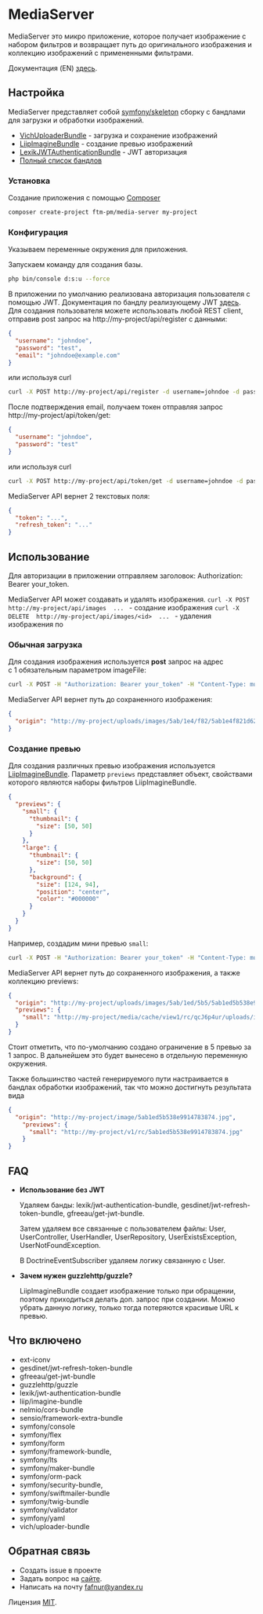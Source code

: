 # MediaServer

MediaServer это микро приложение, которое получает изображение с набором фильтров и возвращает путь 
до оригинального изображения и коллекцию изображений с примененными фильтрами.

Документация (EN) [здесь][doc].

## Настройка

MediaServer представляет собой [symfony/skeleton][1] сборку с бандлами для загрузки и обработки 
изображений.
 * [VichUploaderBundle][2] - загрузка и сохранение изображений
 * [LiipImagineBundle][3] - создание превью изображений
 * [LexikJWTAuthenticationBundle][4] - JWT авторизация
 * [Полный список бандлов](#bundles) 

### Установка

Создание приложения с помощью [Composer][composer]
```bash
composer create-project ftm-pm/media-server my-project
```

### Конфигурация

Указываем переменные окружения для приложения.

Запускаем команду для создания базы. 
```bash
php bin/console d:s:u --force
```

В приложении по умолчанию реализована авторизация пользователя с помощью JWT. Документация по бандлу реализующему 
 JWT [здесь][jwt]. 
Для создания пользователя можете использовать любой REST client, отправив post запрос 
на http://my-project/api/register с данными:
```json
{
  "username": "johndoe",
  "password": "test",
  "email": "johndoe@example.com"
}
```

или используя curl
```bash
curl -X POST http://my-project/api/register -d username=johndoe -d password=test -d email=johndoe@example.com
```
После подтверждения email, получаем токен отправляя запрос http://my-project/api/token/get:
```json
{
  "username": "johndoe",
  "password": "test"
}
```

или используя curl
```bash
curl -X POST http://my-project/api/token/get -d username=johndoe -d password=test
```

MediaServer API вернет 2 текстовых поля: 
```json
{
  "token": "...",
  "refresh_token": "..."
}
```

## Использование

Для авторизации в приложении отправляем заголовок: Authorization: Bearer your_token.

MediaServer API  может создавать и удалять изображения. 
``curl -X POST  http://my-project/api/images  ... `` - создание изображения
``curl -X DELETE  http://my-project/api/images/<id>  ... `` - удаления изображения по <id>

### Обычная загрузка

Для создания изображения используется **post** запрос на адрес  
c 1 обязательным параметром imageFile:
```bash
curl -X POST -H "Authorization: Bearer your_token" -H "Content-Type: multipart/form-data" -F "imageFile=@/path/for/your/file.jpg" http://my-project/api/images
```

MediaServer API вернет путь до сохраненного изображения:
```json
{
  "origin": "http://my-project/uploads/images/5ab/1e4/f82/5ab1e4f821d62240251619.jpg"
}
```

### Создание превью

Для создания различных превью изображения используется [LiipImagineBundle][3]. Параметр ``previews`` 
представляет объект, свойствами которого являются наборы фильтров LiipImagineBundle. 

```json
{
  "previews": {
    "small": {
      "thumbnail": {
        "size": [50, 50]
      }
    },
    "large": {
      "thumbnail": {
        "size": [50, 50]
      },
      "background": { 
        "size": [124, 94], 
        "position": "center", 
        "color": "#000000"
      }
    }
  }
}
```

Например, создадим мини превью ``small``:
```bash
curl -X POST -H "Authorization: Bearer your_token" -H "Content-Type: multipart/form-data" -F "imageFile=@/path/for/your/file.jpg"  -F "previews[small][thumbnail][size][0]=100" -F "previews[small][thumbnail][size][]=50" http://my-project/api/images
```

MediaServer API вернет путь до сохраненного изображения, а также коллекцию previews:
```json
{
  "origin": "http://my-project/uploads/images/5ab/1ed/5b5/5ab1ed5b538e9914783874.jpg",
  "previews": {
    "small": "http://my-project/media/cache/view1/rc/qcJ6p4ur/uploads/images/5ab/1ed/5b5/5ab1ed5b538e9914783874.jpg"
  }
}
```

Стоит отметить, что по-умолчанию создано ограничение в 5 превью за 1 запрос.
В дальнейшем это будет вынесено в отдельную переменную окружения. 

Также большинство частей генерируемого пути настраивается в бандлах обработки изображений, так что можно достигнуть результата вида
```json
{
  "origin": "http://my-project/image/5ab1ed5b538e9914783874.jpg",
    "previews": {
      "small": "http://my-project/v1/rc/5ab1ed5b538e9914783874.jpg"
    }
}
```

## FAQ
 - **Использование без JWT**
 
    Удаляем банды: lexik/jwt-authentication-bundle, gesdinet/jwt-refresh-token-bundle, 
    gfreeau/get-jwt-bundle.
    
    Затем удаляем все связанные с пользователем файлы: User, UserController, UserHandler, UserRepository, UserExistsException, UserNotFoundException.
    
    В DoctrineEventSubscriber удаляем логику связанную с User.
 
 - **Зачем нужен guzzlehttp/guzzle?**
    
    LiipImagineBundle создает изображение только при обращении, поэтому приходиться делать доп. запрос при создании.
    Можно убрать данную логику, только тогда потеряются красивые URL к превью.

<a name="bundles"><h2>Что включено</h2></a>

 * ext-iconv
 * gesdinet/jwt-refresh-token-bundle
 * gfreeau/get-jwt-bundle
 * guzzlehttp/guzzle
 * lexik/jwt-authentication-bundle
 * liip/imagine-bundle
 * nelmio/cors-bundle
 * sensio/framework-extra-bundle
 * symfony/console
 * symfony/flex
 * symfony/form
 * symfony/framework-bundle,
 * symfony/lts
 * symfony/maker-bundle
 * symfony/orm-pack
 * symfony/security-bundle,
 * symfony/swiftmailer-bundle
 * symfony/twig-bundle
 * symfony/validator
 * symfony/yaml
 * vich/uploader-bundle
 
## Обратная связь
 
* Создать issue в проекте
* Задать вопрос на [сайте](https://ftm.pm).
* Написать на почту fafnur@yandex.ru

Лицензия [MIT][license].

[1]: https://github.com/symfony/skeleton
[2]: https://github.com/dustin10/VichUploaderBundle
[3]: https://github.com/liip/LiipImagineBundle
[4]: https://github.com/lexik/LexikJWTAuthenticationBundle
[composer]: https://getcomposer.org/
[doc]: https://github.com/ftm-pm/media-server/blob/master/README.md
[jwt]: https://github.com/lexik/LexikJWTAuthenticationBundle/blob/master/Resources/doc/index.md
[license]: https://github.com/ftm-pm/media-server/blob/master/LICENSE.txt

